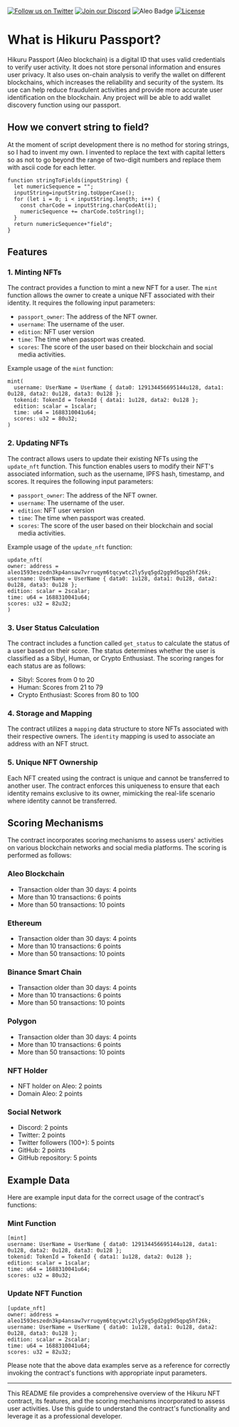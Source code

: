 [![Follow us on Twitter](https://img.shields.io/twitter/follow/HikuruOfficial?style=social&logo=twitter)](https://twitter.com/HikuruOfficial)
[![Join our Discord](https://img.shields.io/discord/989643607898206208?color=%237289DA&label=Join%20our%20Discord&logo=discord&logoColor=white)](https://discord.gg/mevde2mRSw)
![Aleo Badge](https://img.shields.io/badge/Aleo-Developer-1572B6?style=flat-square&logo=aleo&logoColor=white)
[![License](https://img.shields.io/badge/license-MIT-orange.svg)](https://opensource.org/licenses/MIT)


# What is Hikuru Passport?

Hikuru Passport (Aleo blockchain) is a digital ID that uses valid credentials to verify user activity. It does not store personal information and ensures user privacy. It also uses on-chain analysis to verify the wallet on different blockchains, which increases the reliability and security of the system. Its use can help reduce fraudulent activities and provide more accurate user identification on the blockchain. Any project will be able to add wallet discovery function using our passport.

## How we convert string to field?

At the moment of script development there is no method for storing strings, so I had to invent my own. I invented to replace the text with capital letters so as not to go beyond the range of two-digit numbers and replace them with ascii code for each letter.

```
function stringToFields(inputString) {
  let numericSequence = "";
  inputString=inputString.toUpperCase();
  for (let i = 0; i < inputString.length; i++) {
    const charCode = inputString.charCodeAt(i);
    numericSequence += charCode.toString();
  }
  return numericSequence+"field";
}
```

## Features

### 1. Minting NFTs

The contract provides a function to mint a new NFT for a user. The `mint` function allows the owner to create a unique NFT associated with their identity. It requires the following input parameters:

- `passport_owner`: The address of the NFT owner.
- `username`: The username of the user.
- `edition`: NFT user version
- `time`: The time when passport was created.
- `scores`: The score of the user based on their blockchain and social media activities.

  
Example usage of the `mint` function:
```
mint(
  username: UserName = UserName { data0: 129134456695144u128, data1: 0u128, data2: 0u128, data3: 0u128 };
  tokenid: TokenId = TokenId { data1: 1u128, data2: 0u128 };
  edition: scalar = 1scalar;
  time: u64 = 1688310041u64;
  scores: u32 = 80u32;
)
```

### 2. Updating NFTs

The contract allows users to update their existing NFTs using the `update_nft` function. This function enables users to modify their NFT's associated information, such as the username, IPFS hash, timestamp, and scores. It requires the following input parameters:

- `passport_owner`: The address of the NFT owner.
- `username`: The username of the user.
- `edition`: NFT user version
- `time`: The time when passport was created.
- `scores`: The score of the user based on their blockchain and social media activities.

Example usage of the `update_nft` function:
```
update_nft(
owner: address = aleo1593eszedn3kp4ansaw7vrruqym6tqcywtc2ly5yq5gd2gg9d5qpq5hf26k;
username: UserName = UserName { data0: 1u128, data1: 0u128, data2: 0u128, data3: 0u128 };
edition: scalar = 2scalar;
time: u64 = 1688310041u64;
scores: u32 = 82u32;
)
```

### 3. User Status Calculation

The contract includes a function called `get_status` to calculate the status of a user based on their score. The status determines whether the user is classified as a Sibyl, Human, or Crypto Enthusiast. The scoring ranges for each status are as follows:

- Sibyl: Scores from 0 to 20
- Human: Scores from 21 to 79
- Crypto Enthusiast: Scores from 80 to 100

### 4. Storage and Mapping

The contract utilizes a `mapping` data structure to store NFTs associated with their respective owners. The `identity` mapping is used to associate an address with an NFT struct.

### 5. Unique NFT Ownership

Each NFT created using the contract is unique and cannot be transferred to another user. The contract enforces this uniqueness to ensure that each identity remains exclusive to its owner, mimicking the real-life scenario where identity cannot be transferred.

## Scoring Mechanisms

The contract incorporates scoring mechanisms to assess users' activities on various blockchain networks and social media platforms. The scoring is performed as follows:

### Aleo Blockchain
- Transaction older than 30 days: 4 points
- More than 10 transactions: 6 points
- More than 50 transactions: 10 points

### Ethereum
- Transaction older than 30 days: 4 points
- More than 10 transactions: 6 points
- More than 50 transactions: 10 points

### Binance Smart Chain
- Transaction older than 30 days: 4 points
- More than 10 transactions: 6 points
- More than 50 transactions: 10 points

### Polygon
- Transaction older than 30 days: 4 points
- More than 10 transactions: 6 points
- More than 50 transactions: 10 points

### NFT Holder
- NFT holder on Aleo: 2 points
- Domain Aleo: 2 points

### Social Network
- Discord: 2 points
- Twitter: 2 points
- Twitter followers (100+): 5 points
- GitHub: 2 points
- GitHub repository: 5 points

## Example Data

Here are example input data for the correct usage of the contract's functions:

### Mint Function
```
[mint]
username: UserName = UserName { data0: 129134456695144u128, data1: 0u128, data2: 0u128, data3: 0u128 };
tokenid: TokenId = TokenId { data1: 1u128, data2: 0u128 };
edition: scalar = 1scalar;
time: u64 = 1688310041u64;
scores: u32 = 80u32;

```

### Update NFT Function
```
[update_nft]
owner: address = aleo1593eszedn3kp4ansaw7vrruqym6tqcywtc2ly5yq5gd2gg9d5qpq5hf26k;
username: UserName = UserName { data0: 1u128, data1: 0u128, data2: 0u128, data3: 0u128 };
edition: scalar = 2scalar;
time: u64 = 1688310041u64;
scores: u32 = 82u32;
```

Please note that the above data examples serve as a reference for correctly invoking the contract's functions with appropriate input parameters.

---

This README file provides a comprehensive overview of the Hikuru NFT contract, its features, and the scoring mechanisms incorporated to assess user activities. Use this guide to understand the contract's functionality and leverage it as a professional developer.
